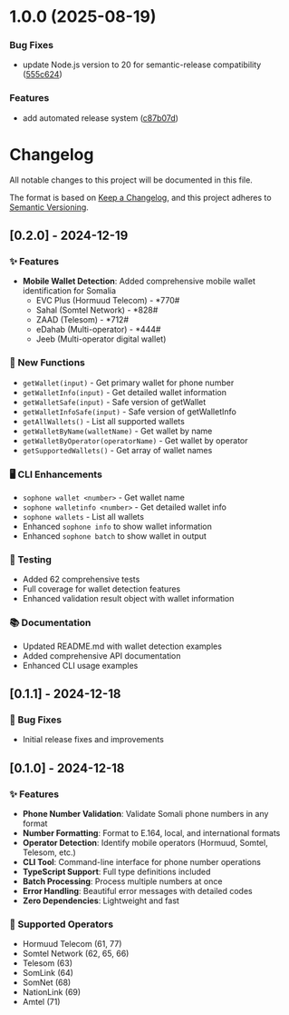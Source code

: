# 1.0.0 (2025-08-19)


### Bug Fixes

* update Node.js version to 20 for semantic-release compatibility ([555c624](https://github.com/omartood/sophone/commit/555c624a8c883024d670a76b1ede7150ad98c647))


### Features

* add automated release system ([c87b07d](https://github.com/omartood/sophone/commit/c87b07d2aedb149d9bf232ef54621d9586149eb8))

# Changelog

All notable changes to this project will be documented in this file.

The format is based on [Keep a Changelog](https://keepachangelog.com/en/1.0.0/),
and this project adheres to [Semantic Versioning](https://semver.org/spec/v2.0.0.html).

## [0.2.0] - 2024-12-19

### ✨ Features

- **Mobile Wallet Detection**: Added comprehensive mobile wallet identification for Somalia
  - EVC Plus (Hormuud Telecom) - *770#
  - Sahal (Somtel Network) - *828#
  - ZAAD (Telesom) - *712#
  - eDahab (Multi-operator) - *444#
  - Jeeb (Multi-operator digital wallet)

### 🚀 New Functions

- `getWallet(input)` - Get primary wallet for phone number
- `getWalletInfo(input)` - Get detailed wallet information
- `getWalletSafe(input)` - Safe version of getWallet
- `getWalletInfoSafe(input)` - Safe version of getWalletInfo
- `getAllWallets()` - List all supported wallets
- `getWalletByName(walletName)` - Get wallet by name
- `getWalletByOperator(operatorName)` - Get wallet by operator
- `getSupportedWallets()` - Get array of wallet names

### 🖥️ CLI Enhancements

- `sophone wallet <number>` - Get wallet name
- `sophone walletinfo <number>` - Get detailed wallet info
- `sophone wallets` - List all wallets
- Enhanced `sophone info` to show wallet information
- Enhanced `sophone batch` to show wallet in output

### 🧪 Testing

- Added 62 comprehensive tests
- Full coverage for wallet detection features
- Enhanced validation result object with wallet information

### 📚 Documentation

- Updated README.md with wallet detection examples
- Added comprehensive API documentation
- Enhanced CLI usage examples

## [0.1.1] - 2024-12-18

### 🐛 Bug Fixes

- Initial release fixes and improvements

## [0.1.0] - 2024-12-18

### ✨ Features

- **Phone Number Validation**: Validate Somali phone numbers in any format
- **Number Formatting**: Format to E.164, local, and international formats
- **Operator Detection**: Identify mobile operators (Hormuud, Somtel, Telesom, etc.)
- **CLI Tool**: Command-line interface for phone number operations
- **TypeScript Support**: Full type definitions included
- **Batch Processing**: Process multiple numbers at once
- **Error Handling**: Beautiful error messages with detailed codes
- **Zero Dependencies**: Lightweight and fast

### 🎯 Supported Operators

- Hormuud Telecom (61, 77)
- Somtel Network (62, 65, 66)
- Telesom (63)
- SomLink (64)
- SomNet (68)
- NationLink (69)
- Amtel (71)
